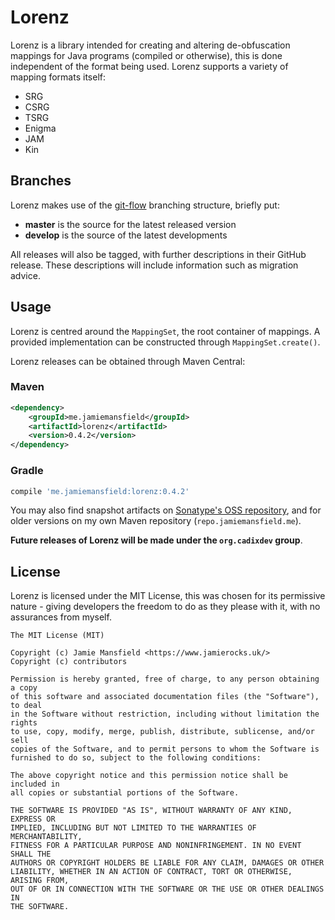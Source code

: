 Lorenz
======

Lorenz is a library intended for creating and altering de-obfuscation mappings for Java
programs (compiled or otherwise), this is done independent of the format being used. Lorenz
supports a variety of mapping formats itself:

- SRG
- CSRG
- TSRG
- Enigma
- JAM
- Kin

## Branches

Lorenz makes use of the [git-flow] branching structure, briefly put:

- **master** is the source for the latest released version
- **develop** is the source of the latest developments

All releases will also be tagged, with further descriptions in their GitHub release.
These descriptions will include information such as migration advice.

## Usage

Lorenz is centred around the `MappingSet`, the root container of mappings. A provided
implementation can be constructed through `MappingSet.create()`.

Lorenz releases can be obtained through Maven Central:

### Maven

```xml
<dependency>
    <groupId>me.jamiemansfield</groupId>
    <artifactId>lorenz</artifactId>
    <version>0.4.2</version>
</dependency>
```

### Gradle

```groovy
compile 'me.jamiemansfield:lorenz:0.4.2'
```

You may also find snapshot artifacts on [Sonatype's OSS repository], and for older
versions on my own Maven repository (`repo.jamiemansfield.me`).

**Future releases of Lorenz will be made under the `org.cadixdev` group**.

## License

Lorenz is licensed under the MIT License, this was chosen for its permissive nature -
giving developers the freedom to do as they please with it, with no assurances from myself.

```
The MIT License (MIT)

Copyright (c) Jamie Mansfield <https://www.jamierocks.uk/>
Copyright (c) contributors

Permission is hereby granted, free of charge, to any person obtaining a copy
of this software and associated documentation files (the "Software"), to deal
in the Software without restriction, including without limitation the rights
to use, copy, modify, merge, publish, distribute, sublicense, and/or sell
copies of the Software, and to permit persons to whom the Software is
furnished to do so, subject to the following conditions:

The above copyright notice and this permission notice shall be included in
all copies or substantial portions of the Software.

THE SOFTWARE IS PROVIDED "AS IS", WITHOUT WARRANTY OF ANY KIND, EXPRESS OR
IMPLIED, INCLUDING BUT NOT LIMITED TO THE WARRANTIES OF MERCHANTABILITY,
FITNESS FOR A PARTICULAR PURPOSE AND NONINFRINGEMENT. IN NO EVENT SHALL THE
AUTHORS OR COPYRIGHT HOLDERS BE LIABLE FOR ANY CLAIM, DAMAGES OR OTHER
LIABILITY, WHETHER IN AN ACTION OF CONTRACT, TORT OR OTHERWISE, ARISING FROM,
OUT OF OR IN CONNECTION WITH THE SOFTWARE OR THE USE OR OTHER DEALINGS IN
THE SOFTWARE.
```

[git-flow]: https://nvie.com/posts/a-successful-git-branching-model/
[Sonatype's OSS repository]: https://oss.sonatype.org/content/repositories/snapshots/
